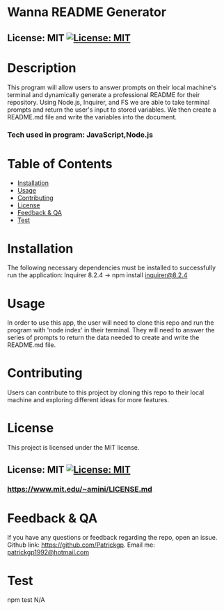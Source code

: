 
  # Wanna README Generator

  ## License: MIT [![License: MIT](https://img.shields.io/badge/License-MIT-yellow.svg)](https://opensource.org/licenses/MIT)

  # Description
  This program will allow users to answer prompts on their local machine's terminal and dynamically generate a professional README for their repository. Using Node.js, Inquirer, and FS we are able to take terminal prompts and return the user's input to stored variables. We then create a README.md file and write the variables into the document.
  ### Tech used in program: JavaScript,Node.js

  # Table of Contents
  * [Installation](#installation)
  * [Usage](#usage)
  * [Contributing](#contributing)
  * [License](#license)
  * [Feedback & QA](#questions)
  * [Test](#test)
  
  # Installation
  The following necessary dependencies must be installed to successfully run the application: Inquirer 8.2.4 -> npm install inquirer@8.2.4
  # Usage
  In order to use this app, the user will need to clone this repo and run the program with 'node index' in their terminal. They will need to answer the series of prompts to return the data needed to create and write the README.md file.

  # Contributing
  Users can contribute to this project by cloning this repo to their local machine and exploring different ideas for more features.

  # License
  This project is licensed under the MIT license.
  ## License: MIT [![License: MIT](https://img.shields.io/badge/License-MIT-yellow.svg)](https://opensource.org/licenses/MIT)
  ### https://www.mit.edu/~amini/LICENSE.md
  
  # Feedback & QA
  If you have any questions or feedback regarding the repo, open an issue.
  Github link: https://github.com/Patrickgp.
  Email me: patrickgp1992@hotmail.com

  # Test
  npm test N/A

